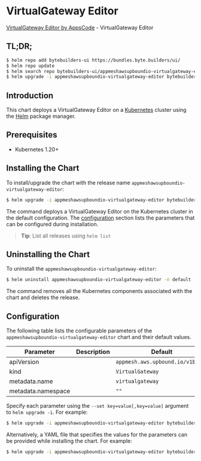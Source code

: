 # VirtualGateway Editor

[VirtualGateway Editor by AppsCode](https://byte.builders) - VirtualGateway Editor

## TL;DR;

```bash
$ helm repo add bytebuilders-ui https://bundles.byte.builders/ui/
$ helm repo update
$ helm search repo bytebuilders-ui/appmeshawsupboundio-virtualgateway-editor --version=v0.4.18
$ helm upgrade -i appmeshawsupboundio-virtualgateway-editor bytebuilders-ui/appmeshawsupboundio-virtualgateway-editor -n default --create-namespace --version=v0.4.18
```

## Introduction

This chart deploys a VirtualGateway Editor on a [Kubernetes](http://kubernetes.io) cluster using the [Helm](https://helm.sh) package manager.

## Prerequisites

- Kubernetes 1.20+

## Installing the Chart

To install/upgrade the chart with the release name `appmeshawsupboundio-virtualgateway-editor`:

```bash
$ helm upgrade -i appmeshawsupboundio-virtualgateway-editor bytebuilders-ui/appmeshawsupboundio-virtualgateway-editor -n default --create-namespace --version=v0.4.18
```

The command deploys a VirtualGateway Editor on the Kubernetes cluster in the default configuration. The [configuration](#configuration) section lists the parameters that can be configured during installation.

> **Tip**: List all releases using `helm list`

## Uninstalling the Chart

To uninstall the `appmeshawsupboundio-virtualgateway-editor`:

```bash
$ helm uninstall appmeshawsupboundio-virtualgateway-editor -n default
```

The command removes all the Kubernetes components associated with the chart and deletes the release.

## Configuration

The following table lists the configurable parameters of the `appmeshawsupboundio-virtualgateway-editor` chart and their default values.

|     Parameter      | Description |                   Default                   |
|--------------------|-------------|---------------------------------------------|
| apiVersion         |             | <code>appmesh.aws.upbound.io/v1beta1</code> |
| kind               |             | <code>VirtualGateway</code>                 |
| metadata.name      |             | <code>virtualgateway</code>                 |
| metadata.namespace |             | <code>""</code>                             |


Specify each parameter using the `--set key=value[,key=value]` argument to `helm upgrade -i`. For example:

```bash
$ helm upgrade -i appmeshawsupboundio-virtualgateway-editor bytebuilders-ui/appmeshawsupboundio-virtualgateway-editor -n default --create-namespace --version=v0.4.18 --set apiVersion=appmesh.aws.upbound.io/v1beta1
```

Alternatively, a YAML file that specifies the values for the parameters can be provided while
installing the chart. For example:

```bash
$ helm upgrade -i appmeshawsupboundio-virtualgateway-editor bytebuilders-ui/appmeshawsupboundio-virtualgateway-editor -n default --create-namespace --version=v0.4.18 --values values.yaml
```
